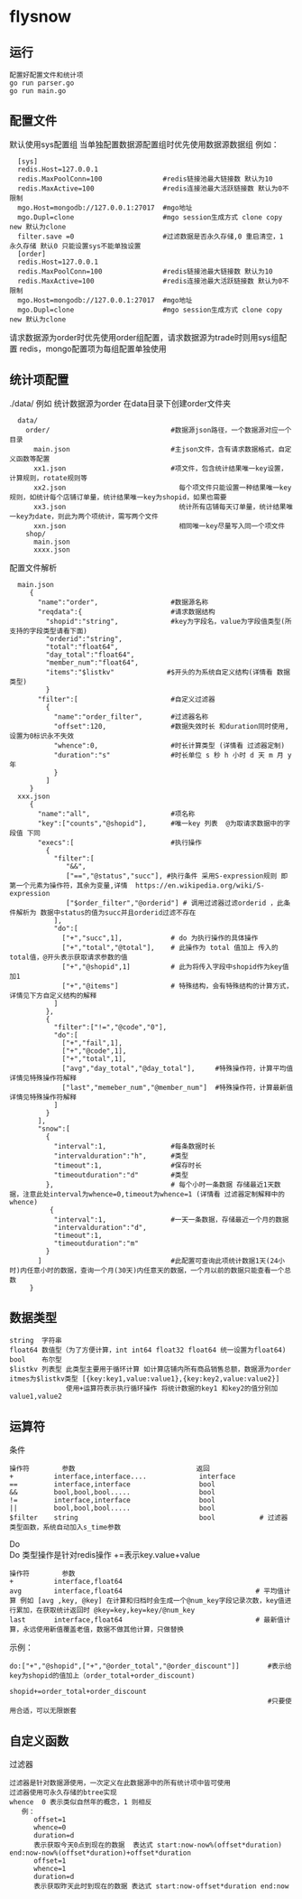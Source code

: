 # flysnow

## 运行
    配置好配置文件和统计项
    go run parser.go
    go run main.go

## 配置文件

  默认使用sys配置组
  当单独配置数据源配置组时优先使用数据源数据组
  例如：
  
      [sys]
      redis.Host=127.0.0.1
      redis.MaxPoolConn=100               #redis链接池最大链接数 默认为10
      redis.MaxActive=100                 #redis连接池最大活跃链接数 默认为0不限制
      mgo.Host=mongodb://127.0.0.1:27017  #mgo地址
      mgo.Dupl=clone                      #mgo session生成方式 clone copy new 默认为clone
      filter.save =0                      #过滤数据是否永久存储,0 重启清空，1 永久存储 默认0 只能设置sys不能单独设置
      [order]
      redis.Host=127.0.0.1
      redis.MaxPoolConn=100               #redis链接池最大链接数 默认为10
      redis.MaxActive=100                 #redis连接池最大活跃链接数 默认为0不限制
      mgo.Host=mongodb://127.0.0.1:27017  #mgo地址
      mgo.Dupl=clone                      #mgo session生成方式 clone copy new 默认为clone
      
  请求数据源为order时优先使用order组配置，请求数据源为trade时则用sys组配置
  redis，mongo配置项为每组配置单独使用

## 统计项配置

  ./data/
  例如 统计数据源为order
  在data目录下创建order文件夹
  
      data/
        order/                              #数据源json路径，一个数据源对应一个目录
          main.json                         #主json文件，含有请求数据格式，自定义函数等配置
          xx1.json                          #项文件，包含统计结果唯一key设置，计算规则，rotate规则等
          xx2.json                            每个项文件只能设置一种结果唯一key规则，如统计每个店铺订单量，统计结果唯一key为shopid，如果也需要
          xx3.json                            统计所有店铺每天订单量，统计结果唯一key为date，则此为两个项统计，需写两个文件
          xxn.json                            相同唯一key尽量写入同一个项文件
        shop/
          main.json
          xxxx.json
  配置文件解析
   
      main.json
         {
           "name":"order",                  #数据源名称
           "reqdata":{                      #请求数据结构
             "shopid":"string",             #key为字段名，value为字段值类型(所支持的字段类型请看下面)
             "orderid":"string",
             "total":"float64",
             "day_total":"float64",
             "member_num":"float64",
             "items":"$listkv"             #$开头的为系统自定义结构(详情看 数据类型)
             }
           "filter":[                       #自定义过滤器
             {
               "name":"order_filter",       #过滤器名称
               "offset":120,                #数据失效时长 和duration同时使用,设置为0标识永不失效
               "whence":0,                  #时长计算类型 (详情看 过滤器定制)
               "duration":"s"               #时长单位 s 秒 h 小时 d 天 m 月 y 年
               }
             ]
         }
      xxx.json
         {
           "name":"all",                    #项名称
           "key":["counts","@shopid"],      #唯一key 列表  @为取请求数据中的字段值 下同
           "execs":[                        #执行操作
             {                              
               "filter":[
                  "&&",
                  ["==","@status","succ"], #执行条件 采用S-expression规则 即第一个元素为操作符，其余为变量,详情  https://en.wikipedia.org/wiki/S-expression
                  ["$order_filter","@orderid"] # 调用过滤器过滤orderid ，此条件解析为 数据中status的值为succ并且orderid过滤不存在
               ],
               "do":[                       
                 ["+","succ",1],            # do 为执行操作的具体操作 
                 ["+","total","@total"],    # 此操作为 total 值加上 传入的total值，@开头表示获取请求参数的值
                 ["+","@shopid",1]          # 此为将传入字段中shopid作为key值加1
                 ["+","@items"]             # 特殊结构，会有特殊结构的计算方式，详情见下方自定义结构的解释
               ]                            
             },                            
             {
               "filter":["!=","@code","0"],
               "do":[
                 ["+","fail",1],
                 ["+","@code",1],
                 ["+","total",1],
                 ["avg","day_total","@day_total"],     #特殊操作符，计算平均值 详情见特殊操作符解释
                 ["last","memeber_num","@member_num"]  #特殊操作符，计算最新值 详情见特殊操作符解释
               ]
             }
           ],
           "snow":[
             {
               "interval":1,                #每条数据时长
               "intervalduration":"h",      #类型
               "timeout":1,                 #保存时长
               "timeoutduration":"d"        #类型
             },                             # 每个小时一条数据 存储最近1天数据，注意此处interval为whence=0,timeout为whence=1 (详情看 过滤器定制解释中的whence)
              {
               "interval":1,                #一天一条数据，存储最近一个月的数据
               "intervalduration":"d",
               "timeout":1,
               "timeoutduration":"m"
             }
           ]                                #此配置可查询此项统计数据1天(24小时)内任意小时的数据，查询一个月(30天)内任意天的数据，一个月以前的数据只能查看一个总数
         }

## 数据类型

    string  字符串
    float64 数值型（为了方便计算，int int64 float32 float64 统一设置为float64)
    bool    布尔型
    $listkv 列表型 此类型主要用于循环计算 如计算店铺内所有商品销售总额，数据源为order itmes为$listkv类型 [{key:key1,value:value1},{key:key2,value:value2}]
                  使用+运算符表示执行循环操作 将统计数据的key1 和key2的值分别加value1,value2

##  运算符

  条件
  
    操作符        参数                              返回
    +          interface,interface....             interface
    ==         interface,interface                 bool
    &&         bool,bool,bool.....                 bool
    !=         interface,interface                 bool
    ||         bool,bool,bool.....                 bool
    $filter    string                              bool           # 过滤器类型函数，系统自动加入s_time参数

  Do                                                              
  Do 类型操作是针对redis操作 +=表示key.value+value
  
    操作符        参数                            
    +          interface,float64
    avg        interface,float64                                 # 平均值计算 例如 [avg ,key, @key] 在计算和归档时会生成一个@num_key字段记录次数，key值进行累加，在获取统计返回时 @key=key,key=key/@num_key
    last       interface,float64                                 # 最新值计算，永远使用新值覆盖老值，数据不做其他计算，只做替换

  示例：
  
    do:["+","@shopid",["+","@order_total","@order_discount"]]       #表示给key为shopid的值加上（order_total+order_discount)
                                                                         shopid+=order_total+order_discount
                                                                    #只要使用合适，可以无限嵌套

## 自定义函数

过滤器
    
    过滤器是针对数据源使用，一次定义在此数据源中的所有统计项中皆可使用
    过滤器使用可永久存储的btree实现
    whence  0 表示类似自然年的概念，1 则相反
       例：
          offset=1
          whence=0
          duration=d
          表示获取今天0点到现在的数据  表达式 start:now-now%(offset*duration) end:now-now%(offset*duration)+offset*duration
          offset=1
          whence=1
          duration=d
          表示获取昨天此时到现在的数据 表达式 start:now-offset*duration end:now
